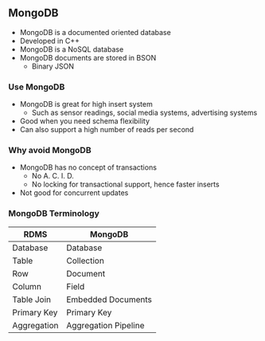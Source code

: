 ## MongoDB

- MongoDB is a documented oriented database
- Developed in C++
- MongoDB is a NoSQL database
- MongoDB documents are stored in BSON
    - Binary JSON

### Use MongoDB

- MongoDB is great for high insert system
    - Such as sensor readings, social media systems, advertising systems
- Good when you need schema flexibility
- Can also support a high number of reads per second

### Why avoid MongoDB

- MongoDB has no concept of transactions
    - No A. C. I. D.
    - No locking for transactional support, hence faster inserts
- Not good for concurrent updates

### MongoDB Terminology

| RDMS | MongoDB |
|---|---|
| Database | Database |
| Table | Collection |
| Row | Document |
| Column | Field |
| Table Join | Embedded Documents |
| Primary Key | Primary Key |
| Aggregation | Aggregation Pipeline |


